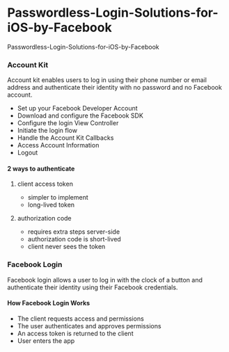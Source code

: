 # Passwordless-Login-Solutions-for-iOS-by-Facebook
Passwordless-Login-Solutions-for-iOS-by-Facebook

### Account Kit
Account kit enables users to log in using their phone number or email address and authenticate their identity with no password and no Facebook account.
* Set up your Facebook Developer Account
* Download and configure the Facebook SDK
* Configure the login View Controller
* Initiate the login flow
* Handle the Account Kit Callbacks
* Access Account Information
* Logout
#### 2 ways to authenticate
1. client access token
   * simpler to implement
   * long-lived token
   
2. authorization code
    * requires extra steps server-side
    * authorization code is short-lived
    * client never sees the token

### Facebook Login
Facebook login allows a user to log in with the clock of a button and authenticate their identity using their Facebook credentials.
#### How Facebook Login Works
  * The client requests access and permissions
  * The user authenticates and approves permissions
  * An access token is returned to the client
  * User enters the app

